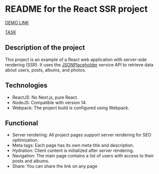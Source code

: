 # README for the React SSR project
[DEMO LINK](https://react-ssr-7yil.onrender.com/)

[TASK](https://docs.google.com/document/d/1r0dKz2ObEZMsFTh0u_mKJXlVH4q44cwBtM9axS1_i-A/edit)
## Description of the project

This project is an example of a React web application with server-side rendering (SSR). It uses the [JSONPlaceholder](https://jsonplaceholder.typicode.com/) service API to retrieve data about users, posts, albums, and photos.

## Technologies

* ReactJS: No Next.js, pure React.
* NodeJS: Compatible with version 14.
* Webpack: The project build is configured using Webpack.

## Functional

* Server rendering: All project pages support server rendering for SEO optimization.
* Meta tags: Each page has its own meta title and description.
* Hydration: Client content is initialized after server rendering.
* Navigation: The main page contains a list of users with access to their posts and albums.
* Share: You can share the link on any page
